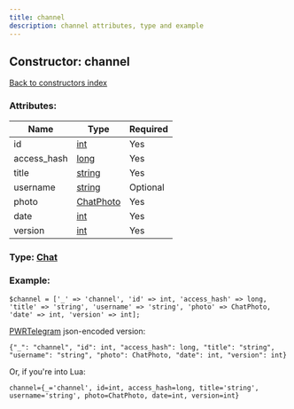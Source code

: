 ```yaml
---
title: channel
description: channel attributes, type and example
---
```

## Constructor: channel  
[Back to constructors index](index.md)



### Attributes:

| Name     |    Type       | Required |
|----------|---------------|----------|
|id|[int](../types/int.md) | Yes|
|access\_hash|[long](../types/long.md) | Yes|
|title|[string](../types/string.md) | Yes|
|username|[string](../types/string.md) | Optional|
|photo|[ChatPhoto](../types/ChatPhoto.md) | Yes|
|date|[int](../types/int.md) | Yes|
|version|[int](../types/int.md) | Yes|



### Type: [Chat](../types/Chat.md)


### Example:

```
$channel = ['_' => 'channel', 'id' => int, 'access_hash' => long, 'title' => 'string', 'username' => 'string', 'photo' => ChatPhoto, 'date' => int, 'version' => int];
```  

[PWRTelegram](https://pwrtelegram.xyz) json-encoded version:

```
{"_": "channel", "id": int, "access_hash": long, "title": "string", "username": "string", "photo": ChatPhoto, "date": int, "version": int}
```


Or, if you're into Lua:  


```
channel={_='channel', id=int, access_hash=long, title='string', username='string', photo=ChatPhoto, date=int, version=int}

```


